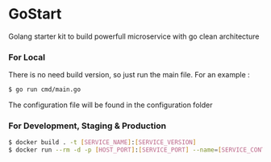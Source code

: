 # GoStart
Golang starter kit to build powerfull microservice with go clean architecture

### For Local

There is no need build version, so just run the main file.
For an example :

```sh
$ go run cmd/main.go
```

The configuration file will be found in the configuration folder

### For Development, Staging & Production

```sh
$ docker build . -t [SERVICE_NAME]:[SERVICE_VERSION]
$ docker run --rm -d -p [HOST_PORT]:[SERVICE_PORT] --name=[SERVICE_CONTAINER_NAME] [SERVICE_TAG]
```
